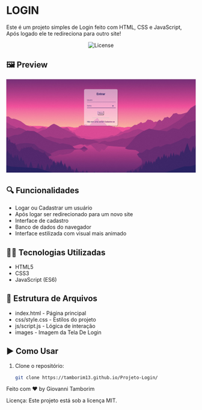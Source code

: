 # LOGIN

Este é um projeto simples de Login feito com HTML, CSS e JavaScript, Após logado ele te redireciona para outro site!

<p align="center">
  <img alt="License" src="https://img.shields.io/static/v1?label=license&message=MIT&color=49AA26&labelColor=000000">
</p>

## 🖼️ Preview

![Interface login](./preview.png)

## 🔍 Funcionalidades

- Logar ou Cadastrar um usuário
- Após logar ser redirecionado para um novo site
- Interface de cadastro
- Banco de dados do navegador
- Interface estilizada com visual mais animado

## 🧑‍💻 Tecnologias Utilizadas

- HTML5
- CSS3
- JavaScript (ES6)


## 📁 Estrutura de Arquivos
- index.html - Página principal
- css/style.css - Estilos do projeto
- js/script.js - Lógica de interação 
- images - Imagem da Tela De Login


## ▶️ Como Usar

1. Clone o repositório:
   ```bash
   git clone https://tamborim13.github.io/Projeto-Login/

Feito com ♥ by  Giovanni Tamborim 

Licença: Este projeto está sob a licença MIT.